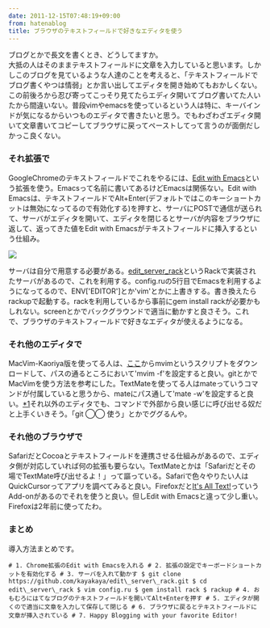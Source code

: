```yaml
---
date: 2011-12-15T07:48:19+09:00
from: hatenablog
title: ブラウザのテキストフィールドで好きなエディタを使う
---
```

ブログとかで長文を書くとき、どうしてますか。  
大抵の人はそのままテキストフィールドに文章を入力していると思います。しかしこのブログを見ているような人達のことを考えると、「テキストフィールドでブログ書くやつは情弱」とか言い出してエディタを開き始めてもおかしくない。この前後ろから忍び寄ってこっそり見てたらエディタ開いてブログ書いてた人いたから間違いない。普段vimやemacsを使っているという人は特に、キーバインドが気になるからいつものエディタで書きたいと思う。でもわざわざエディタ開いて文章書いてコピーしてブラウザに戻ってペーストしてって言うのが面倒だしかっこ良くない。

### それ拡張で

GoogleChromeのテキストフィールドでこれをやるには、[Edit with Emacs](https://chrome.google.com/webstore/detail/ljobjlafonikaiipfkggjbhkghgicgoh)という拡張を使う。Emacsって名前に書いてあるけどEmacsは関係ない。Edit with Emacsは、テキストフィールドでAlt+Enter(デフォルトではこのキーショートカットは無効になってるので有効化する)を押すと、サーバにPOSTで通信が送られて、サーバがエディタを開いて、エディタを閉じるとサーバが内容をブラウザに返して、返ってきた値をEdit with Emacsがテキストフィールドに挿入するという仕組み。

![](http://dl.dropbox.com/u/5978869/image/20111215_082657.png)

サーバは自分で用意する必要がある。[edit\_server\_rack](https://github.com/kayakaya/edit_server_rack)というRackで実装されたサーバがあるので、これを利用する。config.ruの5行目でEmacsを利用するようになってるので、ENV['EDITOR']とか'vim'とかに上書きする。書き換えたらrackupで起動する。rackを利用しているから事前にgem install rackが必要かもしれない。screenとかでバックグラウンドで適当に動かすと良さそう。これで、ブラウザのテキストフィールドで好きなエディタが使えるようになる。

### それ他のエディタで

MacVim-Kaoriya版を使ってる人は、[ここ](http://repo.or.cz/w/MacVim/KaoriYa.git/blob_plain/HEAD:/src/MacVim/mvim)からmvimというスクリプトをダウンロードして、パスの通るところにおいて'mvim -f'を設定すると良い。gitとかでMacVimを使う方法を参考にした。TextMateを使ってる人はmateっていうコマンドが付属していると思うから、mateにパス通して'mate -w'を設定すると良い。[\*1](#fn1 "但し少しサーバの実装が変で、edit\_server.rbのsystem関数の部分を書き替えないと上手く動かない。困ったらコメントしてもらえると一緒に考えられる")それ以外のエディタでも、コマンドで外部から良い感じに呼び出せる奴だと上手くいきそう。「git ◯◯ 使う」とかでググるんや。

### それ他のブラウザで

SafariだとCocoaとテキストフィールドを連携させる仕組みがあるので、エディタ側が対応していれば何の拡張も要らない。TextMateとかは「Safariだとその場でTextMate呼び出せるよ！」って謳っている。Safariで色々やりたい人はQuickCursorってアプリを調べてみると良い。Firefoxだと[It's All Text!](https://addons.mozilla.org/ja/firefox/addon/its-all-text/)っていうAdd-onがあるのでそれを使うと良い。但しEdit with Emacsと違って少し重い。Firefoxは2年前に使ってたわ。

### まとめ

導入方法まとめです。

```
# 1. Chrome拡張のEdit with Emacsを入れる # 2. 拡張の設定でキーボードショートカットを有効化する # 3. サーバを入れて動かす $ git clone https://github.com/kayakaya/edit\_server\_rack.git $ cd edit\_server\_rack $ vim config.ru $ gem install rack $ rackup # 4. おもむろにはてなブログのテキストフィールドを開いてAlt+Enterを押す # 5. エディタが開くので適当に文章を入力して保存して閉じる # 6. ブラウザに戻るとテキストフィールドに文章が挿入されている # 7. Happy Blogging with your favorite Editor!
```

